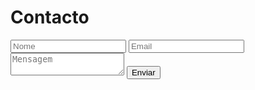 # Contacto

<form action="https://formspree.io/webmaster24pt@gmail.com" method="POST">
  <input type="text" name="name" placeholder="Nome">
  <input type="email" name="_replyto" placeholder="Email">
  <textarea name="message" placeholder="Mensagem"></textarea>
  <input type="submit" value="Enviar">
</form>
